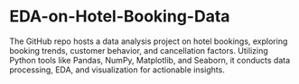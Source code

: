 # EDA-on-Hotel-Booking-Data
The GitHub repo hosts a data analysis project on hotel bookings, exploring booking trends, customer behavior, and cancellation factors. Utilizing Python tools like Pandas, NumPy, Matplotlib, and Seaborn, it conducts data processing, EDA, and visualization for actionable insights.
